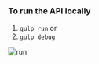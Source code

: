 ### To run the API locally
1. `gulp run`
  or
2. `gulp debug`

![run](https://cloud.githubusercontent.com/assets/1288192/11413847/d25f3a7e-93cc-11e5-8278-2a634d0d8b20.gif)

